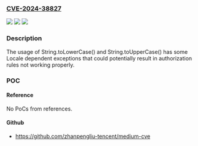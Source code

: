 ### [CVE-2024-38827](https://cve.mitre.org/cgi-bin/cvename.cgi?name=CVE-2024-38827)
![](https://img.shields.io/static/v1?label=Product&message=Spring%20Security&color=blue)
![](https://img.shields.io/static/v1?label=Version&message=5.7.0%20-%205.7.13%2C%205.8.0%20-%205.8.15%2C%206.0.0%20-%206.0.13%2C%206.1.0%20-%206.1.11%2C%206.2.0%20-%206.2.7%2C%206.3.0%20-%206.3.4%2C%20Older%20unsupported%20versions%20are%20also%20affected%20&color=brightgreen)
![](https://img.shields.io/static/v1?label=Vulnerability&message=CWE-639&color=brightgreen)

### Description

The usage of String.toLowerCase() and String.toUpperCase() has some Locale dependent exceptions that could potentially result in authorization rules not working properly.

### POC

#### Reference
No PoCs from references.

#### Github
- https://github.com/zhanpengliu-tencent/medium-cve

